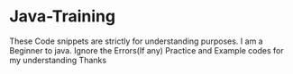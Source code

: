 # Java-Training
These Code snippets are strictly for understanding purposes.
I am a Beginner to java. Ignore the Errors(If any)
Practice and Example codes for my understanding
Thanks
